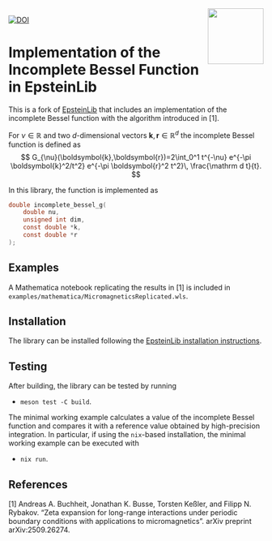 <!--
SPDX-FileCopyrightText: 2025 Jonathan Busse <jonathan@jbusse.de>

SPDX-License-Identifier: AGPL-3.0-only
-->


<img align="right" src="https://avatars.githubusercontent.com/u/177750891?v=4" width="110">

[![DOI](https://img.shields.io/badge/DOI-10.48550%2FarXiv.2412.16317-blue.svg)](https://doi.org/10.48550/arXiv.2509.26274)
# Implementation of the Incomplete Bessel Function in EpsteinLib

This is a fork of [EpsteinLib](https://github.com/epsteinlib/epsteinlib) that includes an implementation of the incomplete Bessel function with the algorithm introduced in [1].

For $\nu\in\mathbb R$ and two $d$-dimensional vectors $\boldsymbol{k},\boldsymbol{r}\in\mathbb R^d$ the incomplete Bessel function is defined as
$$
G_{\nu}(\boldsymbol{k},\boldsymbol{r})=2\int_0^1 t^{-\nu} e^{-\pi \boldsymbol{k}^2/t^2} e^{-\pi \boldsymbol{r}^2 t^2}\, \frac{\mathrm d t}{t}.
$$

In this library, the function is implemented as
```c
double incomplete_bessel_g(
    double nu,
    unsigned int dim,
    const double *k,
    const double *r
);
```

## Examples
A Mathematica notebook replicating the results in [1] is included in `examples/mathematica/MicromagneticsReplicated.wls`.

## Installation
The library can be installed following the [EpsteinLib installation instructions](https://github.com/epsteinlib/epsteinlib/blob/main/README.md#installation).

## Testing
After building, the library can be tested by running
- `meson test -C build`.

The minimal working example calculates a value of the incomplete Bessel function and compares it with a reference value obtained by high-precision integration.  In particular, if using the `nix`-based installation, the minimal working example can be executed with
- `nix run`.

## References

[1] Andreas A. Buchheit, Jonathan K. Busse, Torsten Keßler, and Filipp N. Rybakov.  “Zeta expansion for long-range interactions under periodic boundary conditions with applications to micromagnetics”.  arXiv preprint arXiv:2509.26274.

